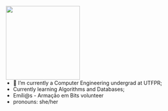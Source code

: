 <div style="margin-bottom: 20px" style="background-color:red">
  <img src = "https://cdn.discordapp.com/attachments/821924517953798145/908712638308044890/output_9MpXys.gif" align="right" width=200px height=200px style="margin-right:300px"/>
  <ul height=200px valign="margin-top:300px">
    <br>
    <br>
    <li> 🔭 I’m currently a Computer Engineering undergrad at UTFPR;
    <li>Currently learning Algorithms and Databases;
    <li> Emíli@s - Armação em Bits volunteer 
    <li>pronouns: she/her
  </ul>
</div>
<div>
<!--
  <img height='180em' src='https://github-readme-stats.vercel.app/api?username=andreaoquendo&show_icons=true&theme=tokyonight'>
  <img height='180em' src='https://github-readme-stats.vercel.app/api/top-langs/?username=andreaoquendo&layout=compact&theme=tokyonight'>
<div>
<div style='display:inline-block'><br>
  <img align='center' alt= 'C++' width='30' height='40' src="https://cdn.jsdelivr.net/gh/devicons/devicon/icons/cplusplus/cplusplus-original.svg">
  <img align='center' alt= 'HTML' width='30' height='40' src="https://cdn.jsdelivr.net/gh/devicons/devicon/icons/html5/html5-original.svg">
  <img align='center' alt= 'CSS' width='30' height='40' src="https://cdn.jsdelivr.net/gh/devicons/devicon/icons/css3/css3-original.svg">
  <img align='center' alt= 'JavaScript' width='30' height='40' src="https://cdn.jsdelivr.net/gh/devicons/devicon/icons/javascript/javascript-plain.svg">
  <img align='center' alt= 'WordPress' width='30' height='40' src="https://cdn.jsdelivr.net/gh/devicons/devicon/icons/wordpress/wordpress-plain.svg">
<div>
  
##

  
<div>
  <a href = "https://www.instagram.com/andrea.sanez/" target="_blank"><img src="https://img.shields.io/badge/Instagram-E4405F?style=for-the-badge&logo=instagram&logoColor=white"></a>
  <a href = "https://www.linkedin.com/in/andrea-oquendo-6a40851b4" target="_blank"><img src="https://img.shields.io/badge/LinkedIn-0077B5?style=for-the-badge&logo=linkedin&logoColor=white" alt="Andrea-Linkedin"></a>
<div>

 <img src = "https://cdn.discordapp.com/attachments/821924517953798145/908712638308044890/output_9MpXys.gif" width=200px height=200px />
-->
